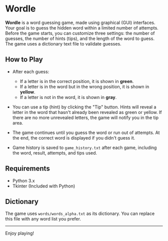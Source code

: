 # Wordle

**Wordle** is a word guessing game, made using graphical (GUI) interfaces. Your goal is to guess the hidden word within a limited number of attempts. Before the game starts, you can customize three settings: the number of guesses, the number of hints (tips), and the length of the word to guess. The game uses a dictionary text file to validate guesses.

## How to Play

- After each guess:
  - If a letter is in the correct position, it is shown in **green**.
  - If a letter is in the word but in the wrong position, it is shown in **yellow**.
  - If a letter is not in the word, it is shown in **gray**.

- You can use a tip (hint) by clicking the "Tip" button. Hints will reveal a letter in the word that hasn't already been revealed as green or yellow. If there are no more unrevealed letters, the game will notify you in the tip area.

- The game continues until you guess the word or run out of attempts. At the end, the correct word is displayed if you didn't guess it.

- Game history is saved to `game_history.txt` after each game, including the word, result, attempts, and tips used.

## Requirements

- Python 3.x
- Tkinter (Included with Python)

## Dictionary

The game uses `words/words_alpha.txt` as its dictionary. You can replace this file with any word list you prefer.

---

Enjoy playing!






